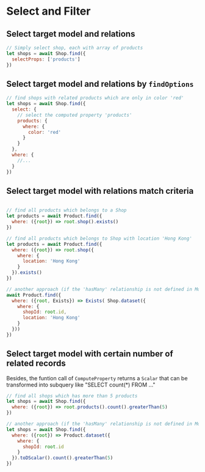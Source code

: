 # Select and Filter

## Select target model and relations

```js
// Simply select shop, each with array of products
let shops = await Shop.find({
  selectProps: ['products']
})
```


## Select target model and relations by `findOptions` 
```js
// find shops with related products which are only in color 'red'
let shops = await Shop.find({
  select: {
    // select the computed property 'products'
    products: {
      where: {
        color: 'red'
      }
    }
  },
  where: {
    //...
  }
})
```

## Select target model with relations match criteria

```js

// find all products which belongs to a Shop
let products = await Product.find({
  where: ({root}) => root.shop().exists()
})

// find all products which belongs to Shop with location 'Hong Kong'
let products = await Product.find({
  where: ({root}) => root.shop({
    where: {
      location: 'Hong Kong'
    }
  }).exists()
})

// another approach (if the 'hasMany' relationship is not defined in Model Schema)
await Product.find({
  where: ({root, Exists}) => Exists( Shop.dataset({
    where: {
      shopId: root.id,
      location: 'Hong Kong'
    }
  }))
})
```

## Select target model with certain number of related records 

Besides, the funtion call of `ComputeProperty` returns a `Scalar` that can be transformed into subquery like "SELECT count(*) FROM ..."
```js
// find all shops which has more than 5 products
let shops = await Shop.find({
  where: ({root}) => root.products().count().greaterThan(5)
})

// another approach (if the 'hasMany' relationship is not defined in Model Schema)
let shops = await Shop.find({
  where: ({root}) => Product.dataset({
    where: {
      shopId: root.id
    }
  }).toDScalar().count().greaterThan(5)
})
```